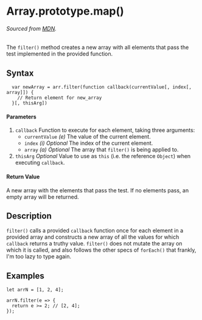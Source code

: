 # Array.prototype.map()
###### Sourced from [MDN](https://developer.mozilla.org/en-US/docs/Web/JavaScript/Reference/Global_Objects/Array/map).

The `filter()` method creates a new array with all elements that pass the test implemented in the provided function.

## Syntax
```
  var newArray = arr.filter(function callback(currentValue[, index[, array]]) {
    // Return element for new_array
  }[, thisArg])
```

#### Parameters
1. `callback`
  Function to execute for each element, taking three arguments:
    * `currentValue` *(e)*
    The value of the current element.
    * `index` *(i) Optional*
    The index of the current element.
    * `array` *(a) Optional*
    The array that `filter()` is being applied to.
2. `thisArg` *Optional*
  Value to use as `this` (i.e. the reference `Object`) when executing `callback`.

#### Return Value
A new array with the elements that pass the test. If no elements pass, an empty array will be returned.

## Description
`filter()` calls a provided `callback` function once for each element in a provided array and constructs a new array of all the values for which `callback` returns a truthy value. `filter()` does not mutate the array on which it is called, and also follows the other specs of `forEach()` that frankly, I'm too lazy to type again.

## Examples
```
let arrN = [1, 2, 4];

arrN.filter(e => {
  return e >= 2; // [2, 4];
});
```